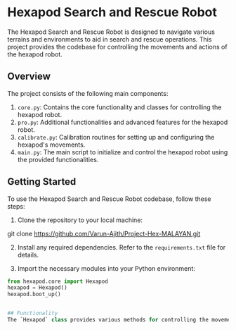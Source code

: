 # Hexapod Search and Rescue Robot

The Hexapod Search and Rescue Robot is designed to navigate various terrains and environments to aid in search and rescue operations. This project provides the codebase for controlling the movements and actions of the hexapod robot.

## Overview

The project consists of the following main components:

1. `core.py`: Contains the core functionality and classes for controlling the hexapod robot.
2. `pro.py`: Additional functionalities and advanced features for the hexapod robot.
3. `calibrate.py`: Calibration routines for setting up and configuring the hexapod's movements.
4. `main.py`: The main script to initialize and control the hexapod robot using the provided functionalities.

## Getting Started

To use the Hexapod Search and Rescue Robot codebase, follow these steps:

1. Clone the repository to your local machine:

git clone https://github.com/Varun-Ajith/Project-Hex-MALAYAN.git


2. Install any required dependencies. Refer to the `requirements.txt` file for details.

3. Import the necessary modules into your Python environment:

```python
from hexapod.core import Hexapod
hexapod = Hexapod()
hexapod.boot_up()


## Functionality
The `Hexapod` class provides various methods for controlling the movements and actions of the hexapod robot:
